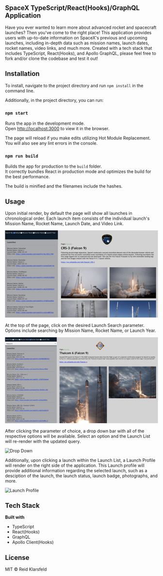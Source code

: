 ## SpaceX TypeScript/React(Hooks)/GraphQL Application

Have you ever wanted to learn more about advanced rocket and spacecraft launches? Then you've come to the right place! This application provides users with up-to-date information on SpaceX's previous and upcoming launches, including in-depth data such as mission names, launch dates, rocket names, video links, and much more. Created with a tech stack that includes TypeScript, React(Hooks), and Apollo GraphQL, please feel free to fork and/or clone the codebase and test it out!

## Installation

To install, navigate to the project directory and run `npm install` in the command line.

Additionally, in the project directory, you can run:

### `npm start`

Runs the app in the development mode.<br />
Open [http://localhost:3000](http://localhost:3000) to view it in the browser.

The page will reload if you make edits utilizing Hot Module Replacement.<br />
You will also see any lint errors in the console.

### `npm run build`

Builds the app for production to the `build` folder.<br />
It correctly bundles React in production mode and optimizes the build for the best performance.

The build is minified and the filenames include the hashes.<br />

## Usage

Upon initial render, by default the page will show all launches in chronological order. Each launch item consists of the individual launch's Mission Name, Rocket Name, Launch Date, and Video Link. 

![initial render](/images/default.png)

At the top of the page, click on the desired Launch Search parameter. Options include searching by Mission Name, Rocket Name, or Launch Year.

![Search Parameters](/images/select_search_param.png)

After clicking the parameter of choice, a drop down bar with all of the respective options will be available. Select an option and the Launch List will re-render with the updated query.

![Drop Down](/images/select_option.png)

Additionally, upon clicking a launch within the Launch List, a Launch Profile will render on the right side of the application. This Launch profile will provide additional information regarding the selected launch, such as a desciption of the launch, the launch status, launch badge, photographs, and more.

![Launch Profile](/images/change_profile.png)

## Tech Stack

**Built with**
- TypeScript
- React(Hooks)
- GraphQL
- Apollo Client(Hooks)

## License

MIT © Reid Klarsfeld
